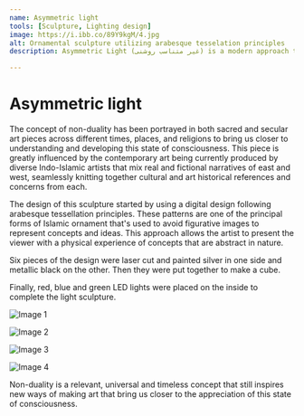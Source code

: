 ```yaml
---
name: Asymmetric light
tools: [Sculpture, Lighting design]
image: https://i.ibb.co/89Y9kgM/4.jpg
alt: Ornamental sculpture utilizing arabesque tesselation principles
description: Asymmetric Light (غیر متناسب روشنی) is a modern approach to the representation of oneness, nonduality and divine unity deeply rooted in Indian thought and religions.

---
```


# Asymmetric light

The concept of non-duality has been portrayed in both sacred and secular art pieces across different times, places, and religions to bring us closer to understanding and developing this state of consciousness. This piece is greatly influenced by the contemporary art being currently produced by diverse Indo-Islamic artists that mix real and fictional narratives of east and west, seamlessly knitting together cultural and art historical references and concerns from each.

The design of this sculpture started by using a digital design following arabesque tessellation principles. These patterns are one of the principal forms of Islamic ornament that's used to avoid figurative images to represent concepts and ideas. This approach allows the artist to present the viewer with a physical experience of concepts that are abstract in nature.

Six pieces of the design were laser cut and painted silver in one side and metallic black on the other. Then they were put together to make a cube.

Finally, red, blue and green LED lights were placed on the inside to complete the light sculpture.

![Image 1](https://i.ibb.co/JjrQM6P/7.jpg)

![Image 2](https://i.ibb.co/ccSTyWb/5.jpg)

![Image 3](https://i.ibb.co/hgk6x55/6.jpg)

![Image 4](https://i.ibb.co/89Y9kgM/4.jpg)


Non-duality is a relevant, universal and timeless concept that  still inspires new ways of making art that bring us closer to the appreciation of this state of consciousness.